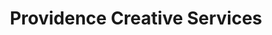 ---
title: "Providence Creative Services"
url: /portland/providence-creative-services/
shop: office supplies
---